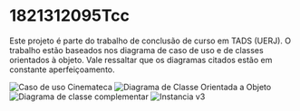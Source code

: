 # 1821312095Tcc
Este projeto é parte do trabalho de conclusão de curso em TADS (UERJ).  O trabalho estão baseados nos diagrama de caso de uso e de classes orientados à objeto. Vale ressaltar que os diagramas citados estão em constante aperfeiçoamento.

![Caso de uso Cinemateca](https://user-images.githubusercontent.com/56489780/214709635-c179509f-15ae-4620-96cc-b48b4da74e54.png)
![Diagrama de Classe Orientada a Objeto](https://user-images.githubusercontent.com/56489780/214709940-ad7e11d4-74c7-4c4f-adc1-f4fc88ad6284.png)
![Diagrama de classe complementar](https://user-images.githubusercontent.com/56489780/214709948-2ac62065-fa4a-41e9-9bcd-78e3c7a7bed3.png)
![Instancia v3](https://user-images.githubusercontent.com/56489780/214709954-e3c09c06-86f0-42b5-98ac-6091db73b390.png)
